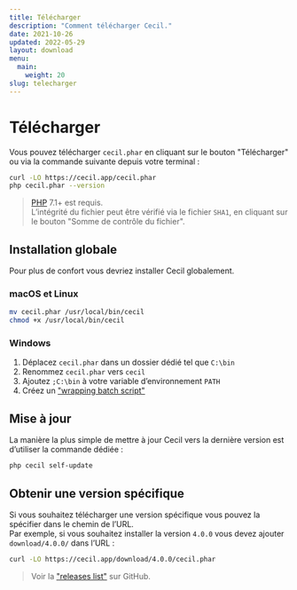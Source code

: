 ```yaml
---
title: Télécharger
description: "Comment télécharger Cecil."
date: 2021-10-26
updated: 2022-05-29
layout: download
menu:
  main:
    weight: 20
slug: telecharger
---
```

# Télécharger

Vous pouvez télécharger `cecil.phar` en cliquant sur le bouton "Télécharger" ou via la commande suivante depuis votre terminal :

```bash
curl -LO https://cecil.app/cecil.phar
php cecil.phar --version
```

> [PHP](https://www.php.net/manual/fr/install.php) 7.1+ est requis.  
> L’intégrité du fichier peut être vérifié via le fichier `SHA1`, en cliquant sur le bouton "Somme de contrôle du fichier".

## Installation globale

Pour plus de confort vous devriez installer Cecil globalement.

### macOS et Linux

```bash
mv cecil.phar /usr/local/bin/cecil
chmod +x /usr/local/bin/cecil
```

### Windows

1. Déplacez `cecil.phar` dans un dossier dédié tel que `C:\bin`
2. Renommez `cecil.phar` vers `cecil`
3. Ajoutez `;C:\bin` à votre variable d’environnement `PATH`
4. Créez un ["wrapping batch script"](https://raw.githubusercontent.com/Cecilapp/Cecil/master/bin/cecil.bat)

## Mise à jour

La manière la plus simple de mettre à jour Cecil vers la dernière version est d’utiliser la commande dédiée :

```bash
php cecil self-update
```

## Obtenir une version spécifique

Si vous souhaitez télécharger une version spécifique vous pouvez la spécifier dans le chemin de l’URL.  
Par exemple, si vous souhaitez installer la version `4.0.0` vous devez ajouter `download/4.0.0/` dans l’URL :

```bash
curl -LO https://cecil.app/download/4.0.0/cecil.phar
```

> Voir la ["releases list"](https://github.com/Cecilapp/Cecil/releases) sur GitHub.
